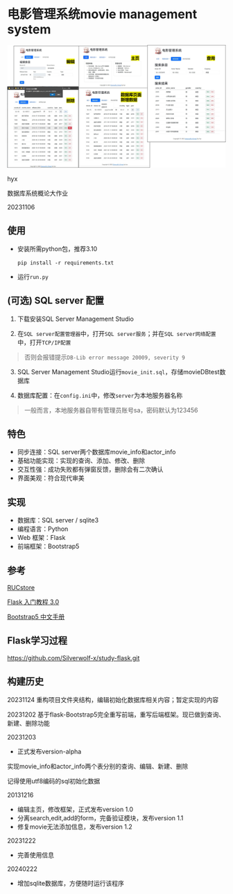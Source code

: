 # 电影管理系统movie management system

![功能预览](_doc/功能.jpg)

hyx

数据库系统概论大作业

20231106

## 使用
- 安装所需python包，推荐3.10
    ```{python}
    pip install -r requirements.txt
    ```
    
- 运行`run.py`

## (可选) SQL server 配置
    
1. 下载安装SQL Server Management Studio

2. 在`SQL server配置管理器`中，打开`SQL server服务`；并在`SQL server网络配置`中，打开`TCP/IP配置`
> 否则会报错提示`DB-Lib error message 20009, severity 9`

3. SQL Server Management Studio运行`movie_init.sql`，存储movieDBtest数据库

4. 数据库配置：在`config.ini`中，修改`server`为本地服务器名称

> 一般而言，本地服务器自带有管理员账号sa，密码默认为123456


## 特色

- 同步连接：SQL server两个数据库movie_info和actor_info
- 基础功能实现：实现的查询、添加、修改、删除
- 交互性强：成功失败都有弹窗反馈，删除会有二次确认
- 界面美观：符合现代审美

## 实现

- 数据库：SQL server / sqlite3
- 编程语言：Python
- Web 框架：Flask
- 前端框架：Bootstrap5

## 参考

[RUCstore](https://git.ruc.edu.cn/gengdy/rustore)

[Flask 入门教程 3.0](https://helloflask.com/book/3/)

[Bootstrap5 中文手册](https://www.bootstrap.cn/doc/book/2.html)

## Flask学习过程

https://github.com/Silverwolf-x/study-flask.git

## 构建历史

20231124
重构项目文件夹结构，编辑初始化数据库相关内容；暂定实现的内容

20231202
基于flask-Bootstrap5完全重写前端，重写后端框架。现已做到查询、新建、删除功能

20231203

- 正式发布version-alpha

实现movie_info和actor_info两个表分别的查询、编辑、新建、删除

记得使用utf8编码的sql初始化数据

20131216
- 编辑主页，修改框架，正式发布version 1.0
- 分离search,edit,add的form，完备验证模块，发布version 1.1
- 修复movie无法添加信息，发布version 1.2

20231222
- 完善使用信息

20240222
- 增加sqlite数据库，方便随时运行该程序
